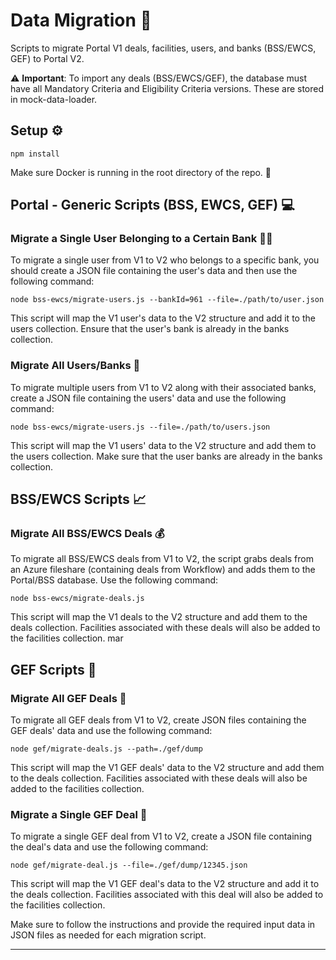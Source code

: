 # Data Migration :rocket:

Scripts to migrate Portal V1 deals, facilities, users, and banks (BSS/EWCS, GEF) to Portal V2.

:warning: **Important**: To import any deals (BSS/EWCS/GEF), the database must have all Mandatory Criteria and Eligibility Criteria versions. These are stored in mock-data-loader.

## Setup :gear:

```shell
npm install
```

Make sure Docker is running in the root directory of the repo. :whale:

## Portal - Generic Scripts (BSS, EWCS, GEF) :computer:

### Migrate a Single User Belonging to a Certain Bank :man_technologist:

To migrate a single user from V1 to V2 who belongs to a specific bank, you should create a JSON file containing the user's data and then use the following command:

```shell
node bss-ewcs/migrate-users.js --bankId=961 --file=./path/to/user.json
```

This script will map the V1 user's data to the V2 structure and add it to the users collection. Ensure that the user's bank is already in the banks collection.

### Migrate All Users/Banks :busts_in_silhouette:

To migrate multiple users from V1 to V2 along with their associated banks, create a JSON file containing the users' data and use the following command:

```shell
node bss-ewcs/migrate-users.js --file=./path/to/users.json
```

This script will map the V1 users' data to the V2 structure and add them to the users collection. Make sure that the user banks are already in the banks collection.

## BSS/EWCS Scripts :chart_with_upwards_trend:

### Migrate All BSS/EWCS Deals :moneybag:

To migrate all BSS/EWCS deals from V1 to V2, the script grabs deals from an Azure fileshare (containing deals from Workflow) and adds them to the Portal/BSS database. Use the following command:

```shell
node bss-ewcs/migrate-deals.js
```

This script will map the V1 deals to the V2 structure and add them to the deals collection. Facilities associated with these deals will also be added to the facilities collection.
mar
## GEF Scripts :rocket:

### Migrate All GEF Deals :money_with_wings:

To migrate all GEF deals from V1 to V2, create JSON files containing the GEF deals' data and use the following command:

```shell
node gef/migrate-deals.js --path=./gef/dump
```

This script will map the V1 GEF deals' data to the V2 structure and add them to the deals collection. Facilities associated with these deals will also be added to the facilities collection.

### Migrate a Single GEF Deal :page_facing_up:

To migrate a single GEF deal from V1 to V2, create a JSON file containing the deal's data and use the following command:

```shell
node gef/migrate-deal.js --file=./gef/dump/12345.json
```

This script will map the V1 GEF deal's data to the V2 structure and add it to the deals collection. Facilities associated with this deal will also be added to the facilities collection.

Make sure to follow the instructions and provide the required input data in JSON files as needed for each migration script.

---
